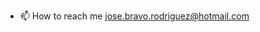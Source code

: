 
- 📫 How to reach me jose.bravo.rodriguez@hotmail.com

<!---
JosebrGH/JosebrGH is a ✨ special ✨ repository because its `README.md` (this file) appears on your GitHub profile.
You can click the Preview link to take a look at your changes.
--->
